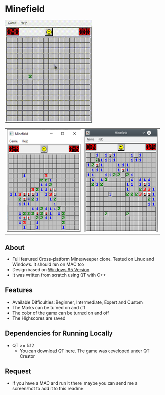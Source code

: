 # Minefield

<img src="docs/minefield.gif"/>

<table>
    <tr>
    <td><img src="docs/windows.png" width=284 height=334></td>
    <td><img src="docs/linux.png" width=284 height=334></td>
  </tr>
 </table>

## About

* Full featured Cross-platform Minesweeper clone. Tested on Linux and Windows. It should run on MAC too
* Design based on [Windows 95 Version](http://www.minesweeper.info/downloads/Winmine95.html) 
* It was written from scratch using QT with C++


## Features

* Available Difficulties: Beginner, Intermediate, Expert and Custom
* The Marks can be turned on and off
* The color of the game can be turned on and off
* The Highscores are saved


## Dependencies for Running Locally

* QT >= 5.12 
  * You can download QT [here](https://www.qt.io/download). The game was developed under QT Creator


## Request

* If you have a MAC and run it there, maybe you can send me a screenshot to add it to this readme
